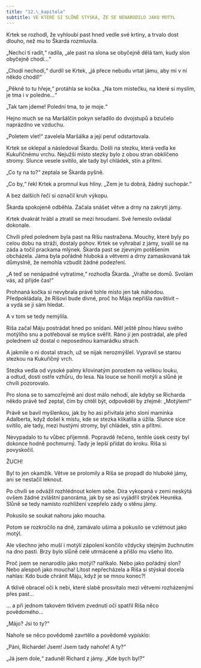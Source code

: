 ```yaml
---
title: "12.\_kapitola"
subtitle: VE KTERÉ SI SLŮNĚ STÝSKÁ, ŽE SE NENARODILO JAKO MOTÝL
---
```


Krtek se rozhodl, že vyhloubí past hned vedle své krtiny, a trvalo dost dlouho, než mu to Škarda rozmluvila.

„Nechci ti radit,“ radila, „ale past na slona se obyčejně dělá tam, kudy slon obyčejně chodí…“

„Chodí nechodí,“ durdil se Krtek, „já přece nebudu vrtat jámu, aby mi v ní někdo chodil!“

„Pěkně to tu hřeje,“ protáhla se kočka. „Na tom místečku, na které si myslím, je tma i v poledne…“

„Tak tam jdeme! Polední tma, to je moje.“

Hejno much se na Maršálčin pokyn seřadilo do dvojstupů a bzučelo naprázdno ve vzduchu.

„Poletem vlet!“ zavelela Maršálka a její peruť odstartovala.

Krtek se oklepal a následoval Škardu. Došli na stezku, která vedla ke Kukuřičnému vrchu. Nejužší místo stezky bylo z obou stran obklíčeno stromy. Slunce vesele svítilo, ale tady byl chládek, stín a přítmí.

„Co ty na to?“ zeptala se Škarda pyšně.

„Co by,“ řekl Krtek a promnul kus hlíny. „Zem je tu dobrá, žádný suchopár.“

A bez dalších řečí si označil kruh výkopu.

Škarda spokojeně odběhla. Začala snášet větve a drny na zakrytí jámy.

Krtek dvakrát hrábl a ztratil se mezi hroudami. Své řemeslo ovládal dokonale.

Chvíli před polednem byla past na Ríšu nastražena. Mouchy, které byly po celou dobu na stráži, dostaly pohov. Krtek se vyhrabal z jámy, svalil se na záda a točil prackama mlýnek. Škarda past se zjevným potěšením obcházela. Jáma byla pořádně hluboká a větvemi a drny zamaskovaná tak důmyslně, že nemohla vzbudit žádné podezření.

„A teď se nenápadně vytratíme,“ rozhodla Škarda. „Vraťte se domů. Svolám vás, až přijde čas!“

Prohnaná kočka si nevybrala právě tohle místo jen tak náhodou. Předpokládala, že Ríšovi bude divné, proč ho Mája nepřišla navštívit – a vydá se ji sám hledat.

A v tom se tedy nemýlila.

Ríša začal Máju postrádat hned po snídani. Měl ještě plnou hlavu svého motýlího snu a potřeboval se myšce svěřit. Ráno ji jen postrádal, ale před polednem už dostal o neposednou kamarádku strach.

A jakmile o ni dostal strach, už se nijak nerozmýšlel. Vypravil se starou stezkou na Kukuřičný vrch.

Stezka vedla od vysoké palmy křovinatým porostem na velikou louku, a odtud, dosti ostře vzhůru, do lesa. Na louce se honili motýli a slůně je chvíli pozorovalo.

Pro slona se to samozřejmě ani dost málo nehodí, ale kdyby se Richarda někdo právě teď zeptal, čím by chtěl být, odpověděl by zřejmě: „Motýlem!“

Právě se bavil myšlenkou, jak by ho asi přivítala jeho sloní maminka Adalberta, když došel k místu, kde se stezka klikatila a úžila. Slunce sice svítilo, ale tady, mezi hustými stromy, byl chládek, stín a přítmí.

Nevypadalo to tu vůbec příjemně. Popravdě řečeno, tenhle úsek cesty byl dokonce hodně pochmurný. Tady je lepší přidat do kroku. Ríša si povyskočil.

ŽUCH!

Byl to jen okamžik. Větve se prolomily a Ríša se propadl do hluboké jámy, ani se nestačil leknout.

Po chvíli se odvážil rozhlédnout kolem sebe. Díra vykopaná v zemi neskýtá ovšem žádné zvláštní panoráma, jak by se asi vyjádřil strýček Heuréka. Slůně se tedy namísto rozhlížení vzepřelo zády o stěnu jámy.

Pokusilo se soukat nahoru jako moucha.

Potom se rozkročilo na dně, zamávalo ušima a pokusilo se vzlétnout jako motýl.

Ale všechno jeho muší i motýlí zápolení končilo vždycky stejným žuchnutím na dno pasti. Brzy bylo slůně celé utrmácené a přišlo mu všeho líto.

Proč jsem se nenarodilo jako motýl? naříkalo. Nebo jako pořádný slon? Nebo alespoň jako moucha! Lítost nepřecházela a Ríša si stýskal docela nahlas: Kdo bude chránit Máju, když je se mnou konec?!

A tklivě obracel oči k nebi, které slabě prosvítalo mezi větvemi rozházenými přes past…

… a při jednom takovém tklivém zvednutí očí spatřil Ríša něco povědomého…

„Májo? Jsi to ty?“

Nahoře se něco povědomě zavrtělo a povědomě vypísklo:

„Páni, Richarde! Jsem! Jsem tady nahoře! A ty?“

„Já jsem dole,“ zaduněl Richard z jámy. „Kde bych byl?“
